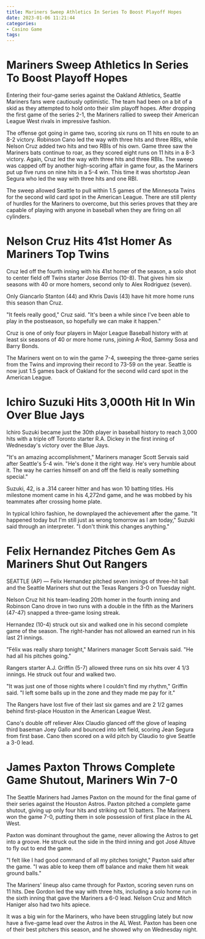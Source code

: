 ```yaml
---
title: Mariners Sweep Athletics In Series To Boost Playoff Hopes
date: 2023-01-06 11:21:44
categories:
- Casino Game
tags:
---
```



#  Mariners Sweep Athletics In Series To Boost Playoff Hopes

Entering their four-game series against the Oakland Athletics, Seattle Mariners fans were cautiously optimistic. The team had been on a bit of a skid as they attempted to hold onto their slim playoff hopes. After dropping the first game of the series 2-1, the Mariners rallied to sweep their American League West rivals in impressive fashion.

The offense got going in game two, scoring six runs on 11 hits en route to an 8-2 victory. Robinson Cano led the way with three hits and three RBIs, while Nelson Cruz added two hits and two RBIs of his own. Game three saw the Mariners bats continue to roar, as they scored eight runs on 11 hits in a 8-3 victory. Again, Cruz led the way with three hits and three RBIs. The sweep was capped off by another high-scoring affair in game four, as the Mariners put up five runs on nine hits in a 5-4 win. This time it was shortstop Jean Segura who led the way with three hits and one RBI.

The sweep allowed Seattle to pull within 1.5 games of the Minnesota Twins for the second wild card spot in the American League. There are still plenty of hurdles for the Mariners to overcome, but this series proves that they are capable of playing with anyone in baseball when they are firing on all cylinders.

#  Nelson Cruz Hits 41st Homer As Mariners Top Twins

Cruz led off the fourth inning with his 41st homer of the season, a solo shot to center field off Twins starter Jose Berrios (10-8). That gives him six seasons with 40 or more homers, second only to Alex Rodriguez (seven).

Only Giancarlo Stanton (44) and Khris Davis (43) have hit more home runs this season than Cruz.

"It feels really good," Cruz said. "It's been a while since I've been able to play in the postseason, so hopefully we can make it happen."

Cruz is one of only four players in Major League Baseball history with at least six seasons of 40 or more home runs, joining A-Rod, Sammy Sosa and Barry Bonds.

The Mariners went on to win the game 7-4, sweeping the three-game series from the Twins and improving their record to 73-59 on the year. Seattle is now just 1.5 games back of Oakland for the second wild card spot in the American League.

#  Ichiro Suzuki Hits 3,000th Hit In Win Over Blue Jays

Ichiro Suzuki became just the 30th player in baseball history to reach 3,000 hits with a triple off Toronto starter R.A. Dickey in the first inning of Wednesday's victory over the Blue Jays.

"It's an amazing accomplishment," Mariners manager Scott Servais said after Seattle's 5-4 win. "He's done it the right way. He's very humble about it. The way he carries himself on and off the field is really something special."

Suzuki, 42, is a .314 career hitter and has won 10 batting titles. His milestone moment came in his 4,272nd game, and he was mobbed by his teammates after crossing home plate.

In typical Ichiro fashion, he downplayed the achievement after the game. "It happened today but I'm still just as wrong tomorrow as I am today," Suzuki said through an interpreter. "I don't think this changes anything."

#  Felix Hernandez Pitches Gem As Mariners Shut Out Rangers

SEATTLE (AP) — Felix Hernandez pitched seven innings of three-hit ball and the Seattle Mariners shut out the Texas Rangers 3-0 on Tuesday night.

Nelson Cruz hit his team-leading 20th homer in the fourth inning and Robinson Cano drove in two runs with a double in the fifth as the Mariners (47-47) snapped a three-game losing streak.

Hernandez (10-4) struck out six and walked one in his second complete game of the season. The right-hander has not allowed an earned run in his last 21 innings.

"Félix was really sharp tonight," Mariners manager Scott Servais said. "He had all his pitches going."

Rangers starter A.J. Griffin (5-7) allowed three runs on six hits over 4 1/3 innings. He struck out four and walked two.

"It was just one of those nights where I couldn't find my rhythm," Griffin said. "I left some balls up in the zone and they made me pay for it."

The Rangers have lost five of their last six games and are 2 1/2 games behind first-place Houston in the American League West.

Cano's double off reliever Alex Claudio glanced off the glove of leaping third baseman Joey Gallo and bounced into left field, scoring Jean Segura from first base. Cano then scored on a wild pitch by Claudio to give Seattle a 3-0 lead.

#  James Paxton Throws Complete Game Shutout, Mariners Win 7-0

The Seattle Mariners had James Paxton on the mound for the final game of their series against the Houston Astros. Paxton pitched a complete game shutout, giving up only four hits and striking out 10 batters. The Mariners won the game 7-0, putting them in sole possession of first place in the AL West.

Paxton was dominant throughout the game, never allowing the Astros to get into a groove. He struck out the side in the third inning and got José Altuve to fly out to end the game.

"I felt like I had good command of all my pitches tonight," Paxton said after the game. "I was able to keep them off balance and make them hit weak ground balls."

The Mariners' lineup also came through for Paxton, scoring seven runs on 11 hits. Dee Gordon led the way with three hits, including a solo home run in the sixth inning that gave the Mariners a 6-0 lead. Nelson Cruz and Mitch Haniger also had two hits apiece.

It was a big win for the Mariners, who have been struggling lately but now have a five-game lead over the Astros in the AL West. Paxton has been one of their best pitchers this season, and he showed why on Wednesday night.